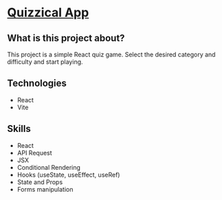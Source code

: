 <h1><a href='https://kaiopratess.github.io/quizzical-app/'>Quizzical App</a></h1>

<h2>What is this project about?</h2>
  <p>This project is a simple React quiz game. Select the desired category and difficulty and start playing.</p>

<h2>Technologies</h2>
  <ul>
    <li>React</li>
    <li>Vite</li>
  </ul>
  
<h2>Skills</h2>
  <ul>
    <li>React</li>
    <li>API Request</li>
    <li>JSX</li>
    <li>Conditional Rendering</li>
    <li>Hooks (useState, useEffect, useRef)</li>
    <li>State and Props</li>
    <li>Forms manipulation</li>
  </ul>
